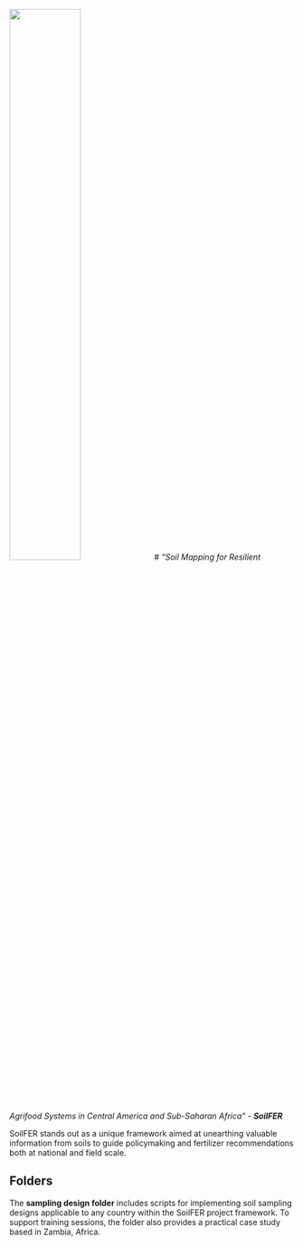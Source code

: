 <img src="logo_soilfer.jpg" width="50%" /> # *“Soil Mapping for Resilient Agrifood Systems in Central America and Sub-Saharan Africa" - **SoilFER***

SoilFER stands out as a unique framework aimed at unearthing valuable information from soils to guide policymaking and fertilizer recommendations both at national and field scale. 

## Folders

The **sampling design folder** includes scripts for implementing soil sampling designs applicable to any country within the SoilFER project framework. To support training sessions, the folder also provides a practical case study based in Zambia, Africa.
